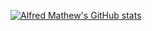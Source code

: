 [![Alfred Mathew's GitHub stats](https://github-readme-stats.vercel.app/api?username=jhonboy121&theme=tokyonight)](https://github.com/anuraghazra/github-readme-stats)

